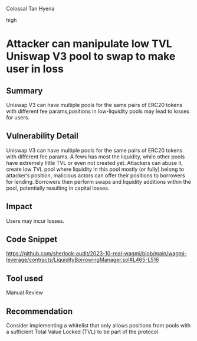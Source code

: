 Colossal Tan Hyena

high

# Attacker can manipulate low TVL Uniswap V3 pool to swap to make user in loss
## Summary
Uniswap V3 can have multiple pools for the same pairs of ERC20 tokens with different fee params,positions in low-liquidity pools may lead to losses for users.

## Vulnerability Detail
Uniswap V3 can have multiple pools for the same pairs of ERC20 tokens with different fee params. A fews has most the liquidity, while other pools have extremely little TVL or even not created yet. Attackers can abuse it, create low TVL pool where liquidity in this pool mostly (or fully) belong to attacker’s position, malicious actors can offer their positions to borrowers for lending. Borrowers then perform swaps and liquidity additions within the pool, potentially resulting in capital losses.


## Impact
Users may incur losses.

## Code Snippet
https://github.com/sherlock-audit/2023-10-real-wagmi/blob/main/wagmi-leverage/contracts/LiquidityBorrowingManager.sol#L465-L516

## Tool used

Manual Review

## Recommendation
Consider implementing a whitelist that only allows positions from pools with a sufficient Total Value Locked (TVL) to be part of the protocol

